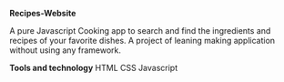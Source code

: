 **Recipes-Website**

A pure Javascript Cooking app to search and find the ingredients and recipes of your favorite dishes. A project of leaning making application without using any framework.

**Tools and technology**
HTML
CSS
Javascript


